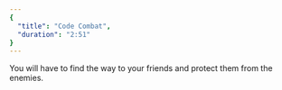 ```yaml
---
{
  "title": "Code Combat",
  "duration": "2:51"
}
---
```


You will have to find the way to your friends and protect them from the enemies.
